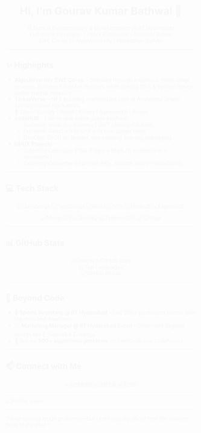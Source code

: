 <h1 align="center">Hi, I’m Gourav Kumar Bathwal 👋</h1>
<p align="center">
  <em>B.Tech in Biotechnology & Bioinformatics @ IIT Hyderabad</em><br/>
  <em>Full-Stack Developer | UI/UX Enthusiast | Problem Solver</em><br/>
  <em>SWE Co-op @ AlgoUniversity | Hackathon Builder</em>
</p>

---

## ✨ Highlights
- **AlgoUniversity SWE Co-op** – Selected through a rigorous three-stage process. Building full-stack features while solving DSA & system design under startup pressure.  
- **TicketVerse** – NFT ticketing marketplace built at Avalanche Draper Startup House Hackathon.  
  🔧 *Stack:* Solidity | React | Ethers | RainbowKit | Pinata  
- **codeHUB** – End-to-end online judge platform:  
  - Backend: Node.js + Express | JWT | MongoDB Atlas  
  - Frontend: React + Vite SPA with role-based flows  
  - DevOps: CI/CD on Render, env vaulting, live-log debugging  
- **UI/UX Projects** –  
  - Scientific Calculator PWA (React + MathJS; mobile-first + accessible)  
  - Currency Converter (real-time APIs, smooth micro-interactions)  

---

## 💻 Tech Stack

<p align="center">
  <img src="https://img.shields.io/badge/JavaScript-F7DF1E?style=for-the-badge&logo=javascript&logoColor=black" alt="JavaScript"/>
  <img src="https://img.shields.io/badge/TypeScript-007ACC?style=for-the-badge&logo=typescript&logoColor=white" alt="TypeScript"/>
  <img src="https://img.shields.io/badge/React-20232A?style=for-the-badge&logo=react&logoColor=61DAFB" alt="React"/>
  <img src="https://img.shields.io/badge/Vite-646CFF?style=for-the-badge&logo=vite&logoColor=white" alt="Vite"/>
  <img src="https://img.shields.io/badge/Node.js-339933?style=for-the-badge&logo=nodedotjs&logoColor=white" alt="NodeJS"/>
  <img src="https://img.shields.io/badge/Express.js-000000?style=for-the-badge&logo=express&logoColor=white" alt="ExpressJS"/>
</p>
<p align="center">
  <img src="https://img.shields.io/badge/MongoDB-4EA94B?style=for-the-badge&logo=mongodb&logoColor=white" alt="MongoDB"/>
  <img src="https://img.shields.io/badge/Solidity-363636?style=for-the-badge&logo=solidity&logoColor=white" alt="Solidity"/>
  <img src="https://img.shields.io/badge/Tailwind_CSS-38B2AC?style=for-the-badge&logo=tailwind-css&logoColor=white" alt="TailwindCSS"/>
  <img src="https://img.shields.io/badge/GitHub-181717?style=for-the-badge&logo=github&logoColor=white" alt="GitHub"/>
</p>

---

## 📊 GitHub Stats

<div align="center">
  <img src="https://github-readme-stats.vercel.app/api?username=Mr-Bathwal&show_icons=true&theme=tokyonight" alt="Gourav's GitHub stats" />
  <br/>
  <img src="https://github-readme-stats.vercel.app/api/top-langs/?username=Mr-Bathwal&layout=compact&theme=tokyonight" alt="Top Languages"/>
  <br/>
  <img src="https://github-readme-streak-stats.herokuapp.com/?user=Mr-Bathwal&theme=tokyonight" alt="GitHub Streak"/>
</div>

---

## 🚀 Beyond Code

- 🎯 **Sports Secretary @ IIT Hyderabad** – Led 300+ participant events with logistics and deadlines.  
- 📈 **Marketing Manager @ IIT Hyderabad E-cell** – Organized flagship events like E-Summit & E-merge.  
- 🧠 Solved **500+ algorithmic problems** on LeetCode and Codeforces.

---

## 📫 Connect with Me

<p align="center">
  <a href="https://www.linkedin.com/in/gourav-kumar-bathwal-16057430a/" target="_blank" rel="noopener noreferrer">
    <img src="https://img.shields.io/badge/LinkedIn-0A66C2?style=for-the-badge&logo=linkedin&logoColor=white" alt="LinkedIn">
  </a>
  <a href="https://github.com/Mr-Bathwal" target="_blank" rel="noopener noreferrer">
    <img src="https://img.shields.io/badge/GitHub-181717?style=for-the-badge&logo=github&logoColor=white" alt="GitHub">
  </a>
  <a href="mailto:yourname@domain.com" target="_blank" rel="noopener noreferrer">
    <img src="https://img.shields.io/badge/Email-D14836?style=for-the-badge&logo=gmail&logoColor=white" alt="Email">
  </a>
</p>

---

<img src="https://komarev.com/ghpvc/?username=Mr-Bathwal&color=blue&style=flat-square" alt="Profile views" align="center"/>

---

<style>
  /* Apply subtle fade-in animation on load for the entire README */
  @keyframes fadeIn {
    0% { opacity: 0; transform: translateY(10px); }
    100% { opacity: 1; transform: translateY(0); }
  }
  body {
    animation: fadeIn 1.5s ease forwards;
  }

  /* Animate headings */
  h1, h2, h3, h4 {
    transition: color 0.3s ease, transform 0.3s ease;
  }
  h1:hover, h2:hover, h3:hover {
    color: #38bdf8; /* Tailwind Cyan-400 */
    transform: scale(1.05);
  }

  /* Badge hover pulse effect */
  img[alt*="badge"]:hover {
    animation: pulse 1.5s infinite;
  }
  @keyframes pulse {
    0%, 100% { transform: scale(1); }
    50% { transform: scale(1.1); }
  }
</style>

*"I love solving tough problems—but I care equally about how the solution feels to the user."*

